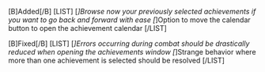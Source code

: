[B]Added[/B]
[LIST]
[*]Browse now your previously selected achievements if you want to go back and forward with ease
[*]Option to move the calendar button to open the achievement calendar
[/LIST]

[B]Fixed[/B]
[LIST]
[*]Errors occurring during combat should be drastically reduced when opening the achievements window
[*]Strange behavior where more than one achievement is selected should be resolved
[/LIST]